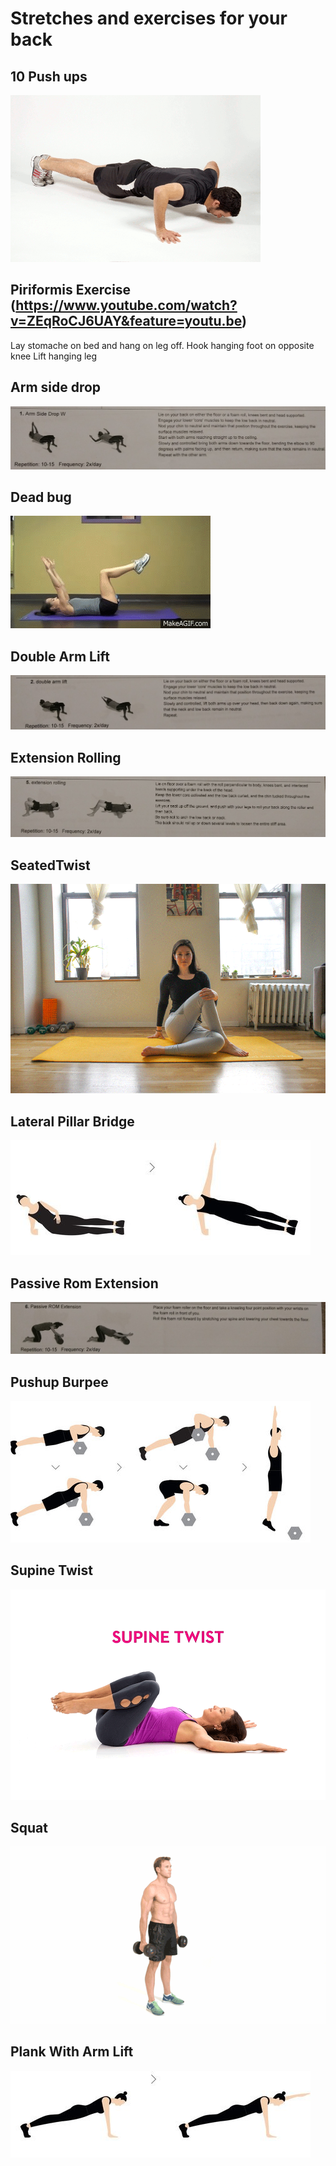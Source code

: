 # Stretches and exercises for your back

## 10 Push ups
![Push up gif](https://raw.githubusercontent.com/andrewboes/backworkout/master/Exercies/giphy.gif)

## Piriformis Exercise (https://www.youtube.com/watch?v=ZEqRoCJ6UAY&feature=youtu.be)
Lay stomache on bed and hang on leg off.
Hook hanging foot on opposite knee
Lift hanging leg

## Arm side drop
![Push up gif](https://raw.githubusercontent.com/andrewboes/backworkout/master/Exercies/ArmSidedrop.jpg)

## Dead bug
![Push up gif](https://raw.githubusercontent.com/andrewboes/backworkout/master/Exercies/DeadBug.gif)

## Double Arm Lift
![Push up gif](https://raw.githubusercontent.com/andrewboes/backworkout/master/Exercies/doublearmlift.jpg)

## Extension Rolling
![Push up gif](https://raw.githubusercontent.com/andrewboes/backworkout/master/Exercies/Extensionrolling.jpg)

## SeatedTwist
![Push up gif](https://raw.githubusercontent.com/andrewboes/backworkout/master/Exercies/SeatedTwist.gif)

## Lateral Pillar Bridge
![Push up gif](https://raw.githubusercontent.com/andrewboes/backworkout/master/Exercies/LateralPillarBridge.jpg)

## Passive Rom Extension
![Push up gif](https://raw.githubusercontent.com/andrewboes/backworkout/master/Exercies/PassiveRomExtension.jpg)

## Pushup Burpee
![Push up gif](https://raw.githubusercontent.com/andrewboes/backworkout/master/Exercies/PushupBurpee.jpg)

## Supine Twist
![Push up gif](https://raw.githubusercontent.com/andrewboes/backworkout/master/Exercies/SupineTwist.gif)

## Squat
![Push up gif](https://raw.githubusercontent.com/andrewboes/backworkout/master/Exercies/squat.gif)

## Plank With Arm Lift
![Push up gif](https://raw.githubusercontent.com/andrewboes/backworkout/master/Exercies/Plankwitharmlift.jpg)

